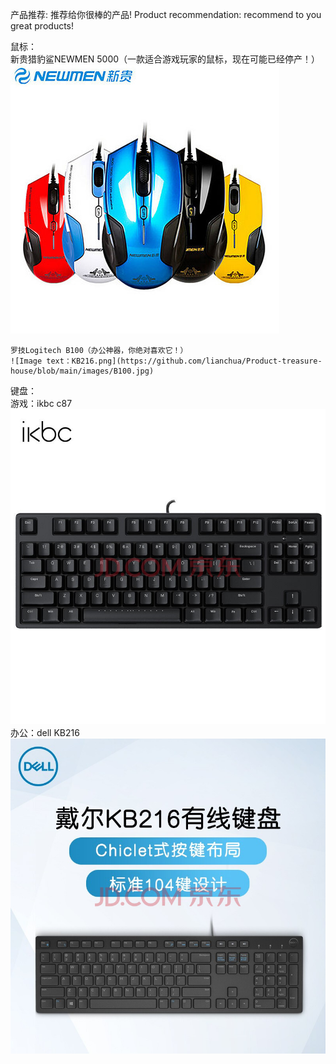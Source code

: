 产品推荐: 推荐给你很棒的产品!
Product recommendation: recommend to you great products!  

鼠标：  
    新贵猎豹鲨NEWMEN 5000（一款适合游戏玩家的鼠标，现在可能已经停产！）
    ![Image text：KB216.png](https://github.com/lianchua/Product-treasure-house/blob/main/images/NEWMEN%205000.jpg)  

    罗技Logitech B100（办公神器，你绝对喜欢它！）
    ![Image text：KB216.png](https://github.com/lianchua/Product-treasure-house/blob/main/images/B100.jpg)    
键盘：  
    游戏：ikbc c87  
    ![Image text：KB216.png](https://github.com/lianchua/Product-treasure-house/blob/main/images/C87.jpg)    
    办公：dell KB216  
    ![Image text：KB216.png](https://github.com/lianchua/Product-treasure-house/blob/main/images/KB216.png)  